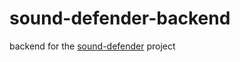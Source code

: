 sound-defender-backend
======================

backend for the [sound-defender](//github.com/LennartC/sound-defender) project

